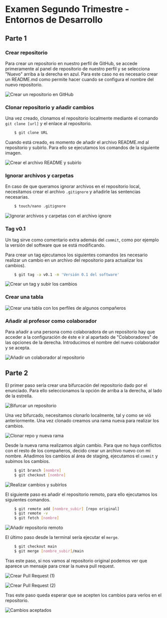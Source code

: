 # Examen Segundo Trimestre - Entornos de Desarrollo

## Parte 1

### Crear repositorio

Para crear un repositorio en nuestro perfil de GitHub, se accede primeramente al panel de repositorio de nuestro perfil y se selecciona "Nuevo" arriba a la derecha en azul. Para este caso no es necesario crear un README.md como permite hacer cuando se configura el nombre del nuevo repositorio.

![Crear un repositorio en GitHub]()

### Clonar repositorio y añadir cambios

Una vez creado, clonamos el repositorio localmente mediante el comando `git clone [url]` y el enlace al repositorio.

```bash
	$ git clone URL
```

Cuando está creado, es momento de añadir el archivo README.md al repositorio y subirlo. Para ello se ejecutamos los comandos de la siguiente imagen.

![Crear el archivo README y subirlo]()

### Ignorar archivos y carpetas

En caso de que queramos ignorar archivos en el repositorio local, necesitamos crear el archivo `.gitignore` y añadirle las sentencias necesarias.

```bash
	$ touch/nano .gitignore
```

![Ignorar archivos y carpetas con el archivo ignore]()

### Tag v0.1

Un tag sirve como comentario extra además del `commit`, como por ejemplo la versión del software que se está modificando.

Para crear un tag ejecutamos los siguientes comandos (es necesario realizar un cambio en un archivo del repositorio para actualizar los cambios).

```bash
	$ git tag -a v0.1 -m 'Versión 0.1 del software'
```

![Crear un tag y subir los cambios]()

### Crear una tabla

<!--
|        NOMBRE          |                     GITHUB                        |
|------------------------|---------------------------------------------------|
| Nombre del compañero 1 | [enlace a github 1](http://github.com/maximofernandezriera) |
| Nombre del compañero 2 | [enlace a github 1](http://github.com/maximofernandezriera) |
-->

![Crear una tabla con los perfiles de algunos compañeros]()

### Añadir al profesor como colaborador

Para añadir a una persona como colaboradora de un repositorio hay que acceder a la configuración de éste e ir al apartado de "Colaboradores" de las opciones de la derecha. Introducimos el nombre del nuevo colaborador y se acepta.

![Añadir un colaborador al repositorio]()

## Parte 2

El primer paso sería crear una bifurcación del repositorio dado por el enunciado. Para ello seleccionamos la opción de arriba a la derecha, al lado de la estrella.

![Bifurcar un repositorio]()

Una vez bifurcado, necesitamos clonarlo localmente, tal y como se vió anteriormente. Una vez clonado creamos una rama nueva para realizar los cambios.

![Clonar repo y nueva rama]()

Desde la nueva rama realizamos algún cambio. Para que no haya conflictos con el resto de los compañeros, decido crear un archivo nuevo con mi nombre. Añadimos los cambios al área de staging, ejecutamos el `commit` y subimos los cambios.

```bash
	$ git branch [nombre]
	$ git checkout [nombre]
```

![Realizar cambios y subirlos]()

El siguiente paso es añadir el repositorio remoto, para ello ejecutamos los siguientes comandos.

```bash
	$ git remote add [nombre_subir] [repo original]
	$ git remote -v
	$ git fetch [nombre]
```

![Añadir repositorio remoto]()

El último paso desde la terminal sería ejecutar el `merge`.

```bash
	$ git checkout main
	$ git merge [nombre_subir]/main
```

Tras este paso, si nos vamos al repositorio original podemos ver que aparece un mensaje para crear la nueva pull request.

![Crear Pull Request (1)]()

![Crear Pull Request (2)]()

Tras este paso queda esperar que se acepten los cambios para verlos en el repositorio.

![Cambios aceptados]()
